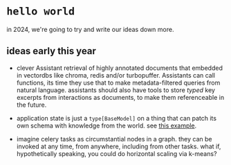 # `hello world`

in 2024, we're going to try and write our ideas down more.

## ideas early this year
- clever Assistant retrieval of highly annotated documents that embedded in vectordbs like chroma, redis and/or turbopuffer. Assistants can call functions, its time they use that to make metadata-filtered queries from natural language. assistants should also have tools to store _typed_ key excerpts from interactions as documents, to make them referenceable in the future.

- application state is just a `type[BaseModel]` on a thing that can patch its own schema with knowledge from the world. see [this example](https://github.com/PrefectHQ/marvin/blob/main/cookbook/maze.py).

- imagine celery tasks as circumstantial nodes in a graph. they can be invoked at any time, from anywhere, including from other tasks. what if, hypothetically speaking, you could do horizontal scaling via k-means?
